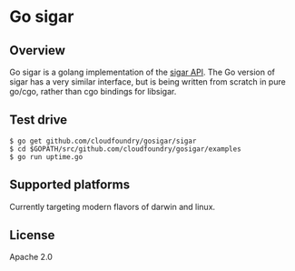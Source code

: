 # Go sigar

## Overview

Go sigar is a golang implementation of the
[sigar API](https://github.com/hyperic/sigar).  The Go version of
sigar has a very similar interface, but is being written from scratch
in pure go/cgo, rather than cgo bindings for libsigar.

## Test drive

    $ go get github.com/cloudfoundry/gosigar/sigar
    $ cd $GOPATH/src/github.com/cloudfoundry/gosigar/examples
    $ go run uptime.go

## Supported platforms

Currently targeting modern flavors of darwin and linux.

## License

Apache 2.0

